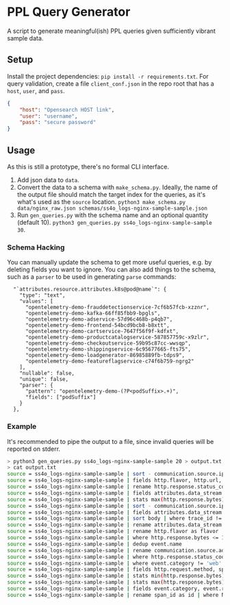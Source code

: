 # PPL Query Generator

A script to generate meaningful(ish) PPL queries given sufficiently vibrant sample data.

## Setup

Install the project dependencies: `pip install -r requirements.txt`.
For query validation, create a file `client_conf.json` in the repo root that has a `host`, `user`, and `pass`.

```json
{
    "host": "Opensearch HOST link",
    "user": "username",
    "pass": "secure password"
}
```

## Usage

As this is still a prototype, there's no formal CLI interface.

1. Add json data to `data`.
2. Convert the data to a schema with `make_schema.py`. Ideally, the name of the output file should
   match the target index for the queries, as it's what's used as the `source` location.
   `python3 make_schema.py data/nginx_raw.json schemas/ss4o_logs-nginx-sample-sample.json`
3. Run `gen_queries.py` with the schema name and an optional quantity (default 10).
   `python3 gen_queries.py ss4o_logs-nginx-sample-sample 30`.

### Schema Hacking

You can manually update the schema to get more useful queries, e.g. by deleting fields you want to
ignore. You can also add things to the schema, such as a `parser` to be used in generating `parse`
commands:

```json5
  "`attributes.resource.attributes.k8s@pod@name`": {
    "type": "text",
    "values": [
      "opentelemetry-demo-frauddetectionservice-7cf6b57fcb-xzznr",
      "opentelemetry-demo-kafka-66ff85fbb9-bpgls",
      "opentelemetry-demo-adservice-57d96c468b-p4qb7",
      "opentelemetry-demo-frontend-54bcd9bcb8-b8xtt",
      "opentelemetry-demo-cartservice-7647f56f9f-kdfxt",
      "opentelemetry-demo-productcatalogservice-587857759c-x9zlr",
      "opentelemetry-demo-checkoutservice-59b95c87cc-wwsqp",
      "opentelemetry-demo-shippingservice-6c95677665-fts75",
      "opentelemetry-demo-loadgenerator-86985889fb-tdps9",
      "opentelemetry-demo-featureflagservice-c74f6b759-ngrg2"
    ],
    "nullable": false,
    "unique": false,
    "parser": {
      "pattern": "opentelemetry-demo-(?P<podSuffix>.+)",
      "fields": ["podSuffix"]
    }
  },
```

### Example

It's recommended to pipe the output to a file, since invalid queries will be reported on stderr.

```sh
> python3 gen_queries.py ss4o_logs-nginx-sample-sample 20 > output.txt
> cat output.txt
source = ss4o_logs-nginx-sample-sample | sort - communication.source.ip | rename trace_id as id | fields event.name, @timestamp, http.flavor, http.url | where http.flavor != '1.1' | rare @timestamp by event.name
source = ss4o_logs-nginx-sample-sample | fields http.flavor, http.url, communication.source.ip | sort communication.source.ip | rename http.url as url | dedup http.flavor
source = ss4o_logs-nginx-sample-sample | rename http.response.status_code as code | sort http.response.bytes
source = ss4o_logs-nginx-sample-sample | fields attributes.data_stream.dataset, @timestamp, event.name | rename event.name as name | where name = 'access' OR attributes.data_stream.dataset = 'nginx.access' XOR @timestamp = TIMESTAMP('2023-06-19 09:59:13') | sort - @timestamp | rare @timestamp
source = ss4o_logs-nginx-sample-sample | stats max(http.response.bytes), min(http.response.bytes), avg(http.response.bytes) by event.name
source = ss4o_logs-nginx-sample-sample | sort - communication.source.ip | rename attributes.data_stream.type as type | where event.domain = 'nginx.access' XOR @timestamp < TIMESTAMP('2023-06-19 09:59:12') | fields span_id | top 20 span_id
source = ss4o_logs-nginx-sample-sample | fields attributes.data_stream.namespace, event.type, event.result, event.name, event.category | rename attributes.data_stream.namespace as namespace | where event.type = 'access' OR event.result = 'success' | stats count() by event.result
source = ss4o_logs-nginx-sample-sample | sort body | where trace_id != '102981ABCD2901' OR http.response.bytes = 2895 XOR communication.source.ip LIKE '%69' | rename event.type as type | dedup attributes.data_stream.type
source = ss4o_logs-nginx-sample-sample | rename attributes.data_stream.dataset as dataset | sort http.response.bytes
source = ss4o_logs-nginx-sample-sample | rename http.flavor as flavor | dedup span_id
source = ss4o_logs-nginx-sample-sample | where http.response.bytes <= 1477 XOR @timestamp >= TIMESTAMP('2023-06-19 09:59:11') | fields span_id | rename span_id as id
source = ss4o_logs-nginx-sample-sample | dedup event.name
source = ss4o_logs-nginx-sample-sample | rename communication.source.address as address | sort @timestamp | rare trace_id by http.response.bytes
source = ss4o_logs-nginx-sample-sample | where http.response.status_code = '400' XOR span_id = 'abcdef1010' | top 5 observedTimestamp by attributes.data_stream.namespace
source = ss4o_logs-nginx-sample-sample | where event.category != 'web' AND attributes.data_stream.dataset = 'nginx.access' | fields communication.source.ip, observedTimestamp, event.category, http.response.status_code | head 20
source = ss4o_logs-nginx-sample-sample | fields http.request.method, span_id | top 20 span_id by http.request.method
source = ss4o_logs-nginx-sample-sample | stats min(http.response.bytes), avg(http.response.bytes)
source = ss4o_logs-nginx-sample-sample | stats max(http.response.bytes)
source = ss4o_logs-nginx-sample-sample | fields event.category, event.result, communication.source.ip, attributes.data_stream.type, event.name | rename event.name as name | where communication.source.ip < '111.51.133.169' | head
source = ss4o_logs-nginx-sample-sample | rename span_id as id | where NOT body > '202.179.32.148 - - [19/Jun/2023:16:59:05 +0000] "DELETE /array%20Horizontal.css HTTP/1.1" 200 949 "-" "Mozilla/5.0 (Macintosh; Intel Mac OS X 10_6_4 rv:5.0; en-US) AppleWebKit/532.32.4 (KHTML, like Gecko) Version/5.1 Safari/532.32.4"' XOR attributes.data_stream.namespace = 'production' | fields event.type, event.result, event.category | dedup event.category
```
